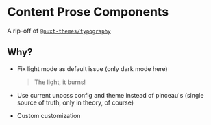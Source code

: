 # Content Prose Components

A rip-off of [`@nuxt-themes/typography`](https://typography.nuxt.space/)

## Why?

- Fix light mode as default issue
  (only dark mode here)
  > The light, it burns!

- Use current unocss config and theme instead of pinceau's
  (single source of truth, only in theory, of course)
- Custom customization
